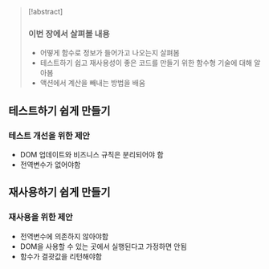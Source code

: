 >[!abstract]
>### 이번 장에서 살펴볼 내용
>- 어떻게 함수로 정보가 들어가고 나오는지 살펴봄
>- 테스트하기 쉽고 재사용성이 좋은 코드를 만들기 위한 함수형 기술에 대해 알아봄
>- 액션에서 계산을 빼내는 방법을 배움

## 테스트하기 쉽게 만들기
### 테스트 개선을 위한 제안
- DOM 업데이트와 비즈니스 규칙은 분리되어야 함
- 전역변수가 없어야함

## 재사용하기 쉽게 만들기
### 재사용을 위한 제안
- 전역변수에 의존하지 않아야함
- DOM을 사용할 수 있는 곳에서 실행된다고 가정하면 안됨
- 함수가 결괏값을 리턴해야함